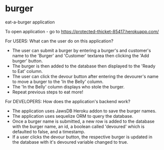 # burger
eat-a-burger application

To open application - go to https://protected-thicket-85417.herokuapp.com/

For USERS: What can the user do on this application?

  - The user can submit a burger by entering a burger's and customer's name to the 'Burger' and 'Customer' textarea then clicking the 'Add burger' button.
  - The burger is then added to the database then displayed to the 'Ready to Eat' column.
  - The user can click the devour button after entering the devourer's name to move a burger to the 'In the Belly' column.
  - The 'In the Belly' column displays who stole the burger.
  - Repeat previous steps to eat more!

For DEVELOPERS: How does the application's backend work?

  - The application uses JawsDB Heroku addon to save the burger names.
  - The application uses sequelize ORM to query the database.
  - Once a burger name is submitted, a new row is added to the database with the burger name, an id, a boolean called 'devoured' which is defaulted to false, and a timestamp.
  - If a user clicks the devour button, the respective burger is updated in the database with it's devoured variable changed to true.
